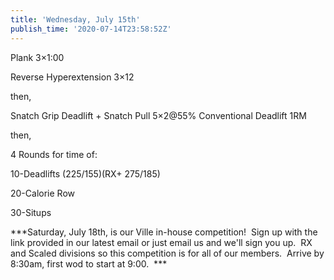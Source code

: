 ```yaml
---
title: 'Wednesday, July 15th'
publish_time: '2020-07-14T23:58:52Z'
---
```


Plank 3×1:00

Reverse Hyperextension 3×12

then,

Snatch Grip Deadlift + Snatch Pull 5×2\@55% Conventional Deadlift 1RM

then,

4 Rounds for time of:

10-Deadlifts (225/155)(RX+ 275/185)

20-Calorie Row

30-Situps

***Saturday, July 18th, is our Ville in-house competition!  Sign up with
the link provided in our latest email or just email us and we'll sign
you up.  RX and Scaled divisions so this competition is for all of our
members.  Arrive by 8:30am, first wod to start at 9:00.  ***
